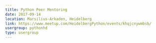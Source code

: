 ```yaml
---
title: Python Peer Mentoring
date: 2017-09-14
location: Marsilius-Arkaden, Heidelberg
link: https://www.meetup.com/HeidelbergPython/events/khqjcnywmbsb/
usergroup: pythonhd
type: usergroup
---
```

